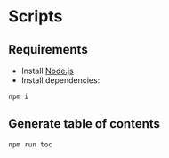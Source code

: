 # Scripts

## Requirements
- Install [Node.js](https://nodejs.org)
- Install dependencies:
```
npm i
```

## Generate table of contents

```
npm run toc
```